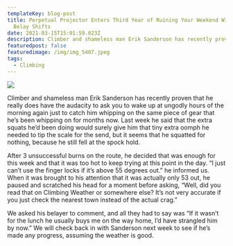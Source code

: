 ```yaml
---
templateKey: blog-post
title: Perpetual Projector Enters Third Year of Ruining Your Weekend With 4 AM
  Belay Shifts
date: 2021-03-15T15:01:59.023Z
description: Climber and shameless man Erik Sanderson has recently proven that he really does have the audacity to ask you to wake up at ungodly hours of the morning again just to catch him whipping on the same piece of gear that he’s been whipping on for months now. 
featuredpost: false
featuredimage: /img/img_5407.jpeg
tags:
  - Climbing
---
```

![](/img/img_5407.jpeg)

Climber and shameless man Erik Sanderson has recently proven that he really does have the audacity to ask you to wake up at ungodly hours of the morning again just to catch him whipping on the same piece of gear that he’s been whipping on for months now. Last week he said that the extra squats he’d been doing would surely give him that tiny extra oomph he needed to tip the scale for the send, but it seems that he squatted for nothing, because he still fell at the spock hold.



After 3 unsuccessful burns on the route, he decided that was enough for this week and that it was too hot to keep trying at this point in the day. “I just can’t use the finger locks if it’s above 55 degrees out.” he informed us. When it was brought to his attention that it was actually only 53 out, he paused and scratched his head for a moment before asking, “Well, did you read that on Climbing Weather or somewhere else? It’s not very accurate if you just check the nearest town instead of the actual crag.”



We asked his belayer to comment, and all they had to say was “If it wasn’t for the lunch he usually buys me on the way home, I’d have strangled him by now.” We will check back in with Sanderson next week to see if he’s made any progress, assuming the weather is good.
